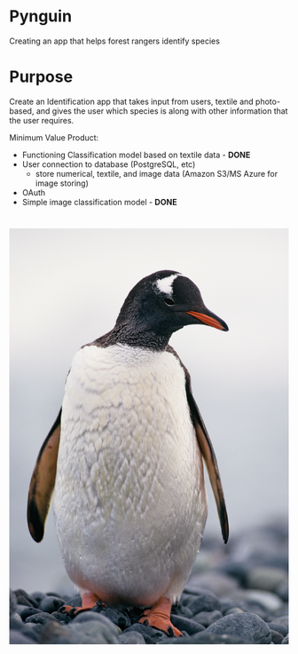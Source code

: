 # Pynguin
Creating an app that helps forest rangers identify species

# Purpose
Create an Identification app that takes input from users, textile and photo-based, and gives the user which species is along with other information that the user requires.

Minimum Value Product:

- Functioning Classification model based on textile data - **DONE**
- User connection to database (PostgreSQL, etc)
  - store numerical, textile, and image data (Amazon S3/MS Azure for image storing)
- OAuth
- Simple image classification model - **DONE**

#  <img src="https://github.com/abhiamishra/Pynguin/blob/main/pic2.jpg" align="center"/>
